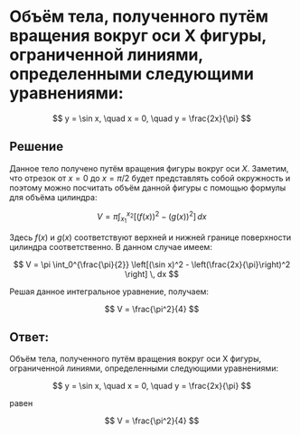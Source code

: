 

# Объём тела, полученного путём вращения вокруг оси X фигуры, ограниченной линиями, определенными следующими уравнениями: 

$$
y = \sin x, \quad x = 0, \quad y = \frac{2x}{\pi}
$$

## Решение

Данное тело получено путём вращения фигуры вокруг оси $X$. Заметим, что отрезок от $x = 0$ до $x = \pi/2$ будет представлять собой окружность и поэтому можно посчитать объём данной фигуры с помощью формулы для объёма цилиндра:

$$
V = \pi \int_{x_1}^{x_2} \left[(f(x))^2 - (g(x))^2 \right] \, dx
$$

Здесь $f(x)$ и $g(x)$ соответствуют верхней и нижней границе поверхности цилиндра соответственно. В данном случае имеем:

$$
V = \pi \int_0^{\frac{\pi}{2}} \left[(\sin x)^2 - \left(\frac{2x}{\pi}\right)^2 \right] \, dx
$$

Решая данное интегральное уравнение, получаем:

$$
V = \frac{\pi^2}{4}
$$

## Ответ:

Объём тела, полученного путём вращения вокруг оси X фигуры, ограниченной линиями, определенными следующими уравнениями: 

$$
y = \sin x, \quad x = 0, \quad y = \frac{2x}{\pi}
$$

равен

$$
V = \frac{\pi^2}{4}
$$